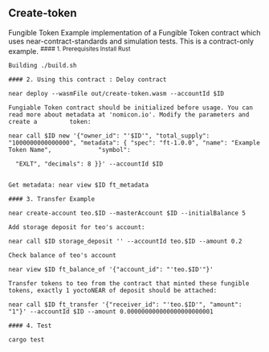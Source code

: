 
## Create-token
  Fungible Token 
  Example implementation of a Fungible Token contract which uses near-contract-standards and simulation tests. This is a contract-only example.
<sup>
    #### 1. Prerequisites Install Rust

    Building ./build.sh

    #### 2. Using this contract : Deloy contract

    near deploy --wasmFile out/create-token.wasm --accountId $ID

    Fungiable Token contract should be initialized before usage. You can read more about metadata at 'nomicon.io'. Modify the parameters and create a         token:

    near call $ID new '{"owner_id": "'$ID'", "total_supply": "1000000000000000", "metadata": { "spec": "ft-1.0.0", "name": "Example Token Name",             "symbol":

      "EXLT", "decimals": 8 }}' --accountId $ID


    Get metadata: near view $ID ft_metadata

    #### 3. Transfer Example

    near create-account teo.$ID --masterAccount $ID --initialBalance 5

    Add storage deposit for teo's account:

    near call $ID storage_deposit '' --accountId teo.$ID --amount 0.2

    Check balance of teo's account

    near view $ID ft_balance_of '{"account_id": "'teo.$ID'"}'

    Transfer tokens to teo from the contract that minted these fungible tokens, exactly 1 yoctoNEAR of deposit should be attached:

    near call $ID ft_transfer '{"receiver_id": "'teo.$ID'", "amount": "1"}' --accountId $ID --amount 0.000000000000000000000001

    #### 4. Test

    cargo test
  
</sup>
